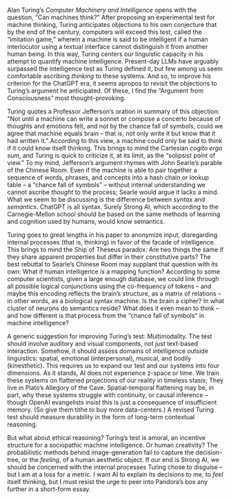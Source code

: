 Alan Turing’s *Computer Machinery and Intelligence* opens with the question, “Can machines think?” After proposing an experimental test for machine thinking, Turing anticipates objections to his own conjecture that by the end of the century, computers will exceed this test, called the “imitation game,” wherein a machine is said to be intelligent if a human interlocutor using a textual interface cannot distinguish it from another human being. In this way, Turing centers our linguistic capacity in his attempt to quantify machine intelligence. Present-day LLMs have arguably surpassed the intelligence test as Turing defined it, but few among us seem comfortable ascribing *thinking* to these systems. And so, to improve his criterion for the ChatGPT era, it seems apropos to revisit the objections to Turing’s argument he anticipated. Of these, I find the “Argument from Consciousness” most thought-provoking. 

Turing quotes a Professor Jefferson’s oration in summary of this objection: "Not until a machine can write a sonnet or compose a concerto because of thoughts and emotions felt, and not by the chance fall of symbols, could we agree that machine equals brain – that is, not only write it but know that it had written it.” According to this view, a machine could only be said to think if it could know itself thinking. This brings to mind the Cartesian *cogito ergo sum*, and Turing is quick to criticize it, at its limit, as the “solipsist point of view.” To my mind, Jefferson’s argument rhymes with John Searle’s parable of the Chinese Room. Even if the machine is able to pair together a sequence of words, phrases, and concepts into a hash chain or lookup table – a “chance fall of symbols” – without internal understanding we cannot ascribe *thought* to the process; Searle would argue it lacks a mind. What we seem to be discussing is the difference between *syntax* and *semantics*. ChatGPT is all syntax. Surely Strong AI, which according to the Carnegie-Mellon school should be based on the same methods of learning and cognition used by humans, would know semantics. 

Turing goes to great lengths in his paper to anonymize input, disregarding internal processes (that is, thinking) in favor of the facade of intelligence. This brings to mind the Ship of Theseus paradox: Are two things the same if they share apparent properties but differ in their constitutive parts? The best rebuttal to Searle’s Chinese Room may supplant that question with its own: What if human intelligence *is* a mapping function? According to some computer scientists, given a large enough database, we could link through all possible logical conjunctions using the co-frequency of tokens – and maybe this encoding reflects the brain’s structure, as a matrix of relations – in other words, as a biological syntax machine. Is the brain a cipher? In what cluster of neurons do semantics reside? What does it even mean to think – and how different is that process from the “chance fall of symbols” in machine intelligence? 

A generic suggestion for improving Turing’s test: Multimodality. The test should involve auditory and visual components, not just text-based interaction. Somehow, it should assess domains of intelligence outside linguistics: spatial, emotional (interpersonal), musical, and bodily (kinesthetic). This requires us to expand our test and our systems into four dimensions. As it stands, AI does not experience z-space or time. We train these systems on flattened projections of our reality in timeless stasis; They live in Plato’s Allegory of the Cave. Spatial-temporal flattening may be, in part, why these systems struggle with continuity, or causal inference – though OpenAI evangelists insist this is just a consequence of insufficient memory. (So give them tithe to buy more data-centers.) A revised Turing test should measure durability in the form of long-term contextual reasoning.  

But what about ethical reasoning? Turing’s test is amoral, an incentive structure for a sociopathic machine intelligence. Or human creativity? The probabilistic methods behind image-generation fail to capture the decision-tree, or the *feeling*, of a human aesthetic object. If our end is Strong AI, we should be concerned with the internal processes Turing chose to disguise – but I am at a loss for a metric. I want AI to explain its decisions to me, to *feel* itself thinking, but I must resist the urge to peer into Pandora’s box any further in a short-form essay.